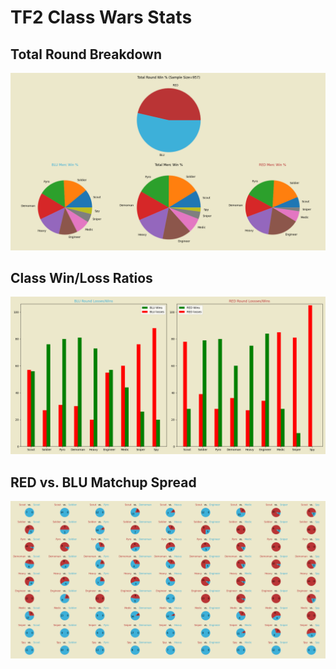 # TF2 Class Wars Stats

## Total Round Breakdown
![data0](https://github.com/ShrimpyJ/ClassWars/blob/main/data0_totalwins.png)

## Class Win/Loss Ratios
![data1](https://github.com/ShrimpyJ/ClassWars/blob/main/data1_winslosses.png)

## RED vs. BLU Matchup Spread
![data2](https://github.com/ShrimpyJ/ClassWars/blob/main/data2_matchups.png)
